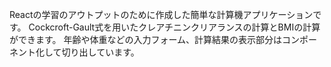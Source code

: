 Reactの学習のアウトプットのために作成した簡単な計算機アプリケーションです。
Cockcroft-Gault式を用いたクレアチニンクリアランスの計算とBMIの計算ができます。
年齢や体重などの入力フォーム、計算結果の表示部分はコンポーネント化して切り出しています。
